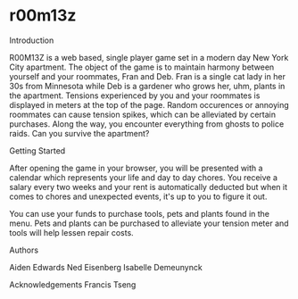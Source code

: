 # r00m13z
Introduction

R00M13Z is a web based, single player game set in a modern day New York City apartment. The object of the game is to maintain harmony between yourself and your roommates, Fran and Deb. Fran is a single cat lady in her 30s from Minnesota while Deb is a gardener who grows her, uhm, plants in the apartment.
Tensions experienced by you and your roommates is displayed in meters at the top of the page. Random occurences or annoying roommates can cause tension spikes, which can be alleviated by certain purchases.
Along the way, you encounter everything from ghosts to police raids. Can you survive the apartment?

Getting Started

After opening the game in your browser, you will be presented with a calendar which represents your life and day to day chores. You receive a salary every two weeks and your rent is automatically deducted but when it comes to chores and unexpected events, it's up to you to figure it out.

You can use your funds to purchase tools, pets and plants found in the menu. Pets and plants can be purchased to alleviate your tension meter and tools will help lessen repair costs.


Authors

Aiden Edwards
Ned Eisenberg
Isabelle Demeunynck


Acknowledgements
Francis Tseng
